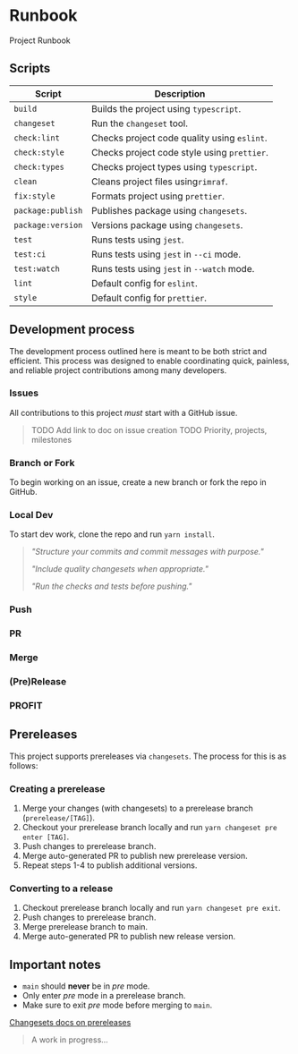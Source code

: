 # Runbook

Project Runbook

## Scripts

| Script            | Description                                 |
| ----------------- | ------------------------------------------- |
| `build`           | Builds the project using `typescript`.      |
| `changeset`       | Run the `changeset` tool.                   |
| `check:lint`      | Checks project code quality using `eslint`. |
| `check:style`     | Checks project code style using `prettier`. |
| `check:types`     | Checks project types using `typescript`.    |
| `clean`           | Cleans project files using`rimraf`.         |
| `fix:style`       | Formats project using `prettier`.           |
| `package:publish` | Publishes package using `changesets`.       |
| `package:version` | Versions package using `changesets`.        |
| `test`            | Runs tests using `jest`.                    |
| `test:ci`         | Runs tests using `jest` in `--ci` mode.     |
| `test:watch`      | Runs tests using `jest` in `--watch` mode.  |
| `lint`            | Default config for `eslint`.                |
| `style`           | Default config for `prettier`.              |

## Development process

<!-- TODO This should be a separate doc -->

The development process outlined here is meant to be both strict and efficient. This process was designed to enable coordinating quick, painless, and reliable project contributions among many developers.

### Issues

All contributions to this project _must_ start with a GitHub issue.

> TODO Add link to doc on issue creation
> TODO Priority, projects, milestones

### Branch or Fork

To begin working on an issue, create a new branch or fork the repo in GitHub.

### Local Dev

To start dev work, clone the repo and run `yarn install`.

<!-- TODO act cli docs
To run the `tests` job using the large image:

```shell
act -j tests -P ubuntu-latest=nektos/act-environments-ubuntu:18.04
```
-->

> _"Structure your commits and commit messages with purpose."_
>
> _"Include quality changesets when appropriate."_
>
> _"Run the checks and tests before pushing."_

### Push

<!-- TODO talk about commit structure (especially with changesets) -->

### PR

### Merge

<!-- TODO maybe not separate from PR -->

### (Pre)Release

### PROFIT

## Prereleases

This project supports prereleases via `changesets`. The process for this is as follows:

### Creating a prerelease

1. Merge your changes (with changesets) to a prerelease branch (`prerelease/[TAG]`).
2. Checkout your prerelease branch locally and run `yarn changeset pre enter [TAG]`.
3. Push changes to prerelease branch.
4. Merge auto-generated PR to publish new prerelease version.
5. Repeat steps 1-4 to publish additional versions.

### Converting to a release

1. Checkout prerelease branch locally and run `yarn changeset pre exit`.
2. Push changes to prerelease branch.
3. Merge prerelease branch to main.
4. Merge auto-generated PR to publish new release version.

## Important notes

- `main` should **never** be in _pre_ mode.
- Only enter _pre_ mode in a prerelease branch.
- Make sure to exit _pre_ mode before merging to `main`.

[Changesets docs on prereleases][changesets-prereleases-docs-link]

> A work in progress...

[changesets-prereleases-docs-link]: https://github.com/atlassian/changesets/blob/c426035565cfac518238c8bf32f3c496c66c0657/docs/prereleases.md
